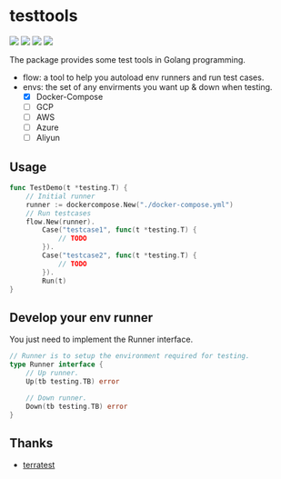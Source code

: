 # testtools

[![](https://pkg.go.dev/badge/github.com/helbing/testtools)](https://pkg.go.dev/github.com/helbing/testtools)
[![](https://goreportcard.com/badge/github.com/helbing/testtools)](https://goreportcard.com/report/github.com/helbing/testtools)
[![](https://github.com/helbing/testtools/workflows/ci-workflows/badge.svg)](https://github.com/helbing/testtools/actions)
[![](https://codecov.io/gh/helbing/testtools/branch/main/graph/badge.svg?token=1COJEOQ4QQ)](https://codecov.io/gh/helbing/testtools)

The package provides some test tools in Golang programming.

- flow: a tool to help you autoload env runners and run test cases.
- envs: the set of any envirments you want up & down when testing.
  - [x] Docker-Compose
  - [ ] GCP
  - [ ] AWS
  - [ ] Azure
  - [ ] Aliyun

## Usage

```go
func TestDemo(t *testing.T) {
    // Initial runner
    runner := dockercompose.New("./docker-compose.yml")
    // Run testcases
    flow.New(runner).
        Case("testcase1", func(t *testing.T) {
            // TODO
        }).
        Case("testcase2", func(t *testing.T) {
            // TODO
        }).
        Run(t)
}
```

## Develop your env runner

You just need to implement the Runner interface.

```go
// Runner is to setup the environment required for testing.
type Runner interface {
    // Up runner.
    Up(tb testing.TB) error

    // Down runner.
    Down(tb testing.TB) error
}
```

## Thanks

- [terratest](https://github.com/gruntwork-io/terratest)
